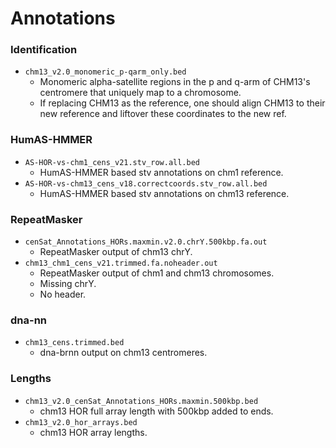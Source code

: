 # Annotations

### Identification
* `chm13_v2.0_monomeric_p-qarm_only.bed`
    * Monomeric alpha-satellite regions in the p and q-arm of CHM13's centromere that uniquely map to a chromosome.
    * If replacing CHM13 as the reference, one should align CHM13 to their new reference and liftover these coordinates to the new ref.

### HumAS-HMMER
* `AS-HOR-vs-chm1_cens_v21.stv_row.all.bed`
    * HumAS-HMMER based stv annotations on chm1 reference.
* `AS-HOR-vs-chm13_cens_v18.correctcoords.stv_row.all.bed`
    * HumAS-HMMER based stv annotations on chm13 reference.

### RepeatMasker
* `cenSat_Annotations_HORs.maxmin.v2.0.chrY.500kbp.fa.out`
    * RepeatMasker output of chm13 chrY.
* `chm13_chm1_cens_v21.trimmed.fa.noheader.out`
    * RepeatMasker output of chm1 and chm13 chromosomes.
    * Missing chrY.
    * No header.

### dna-nn
* `chm13_cens.trimmed.bed`
    * dna-brnn output on chm13 centromeres.

### Lengths
* `chm13_v2.0_cenSat_Annotations_HORs.maxmin.500kbp.bed`
    * chm13 HOR full array length with 500kbp added to ends.
* `chm13_v2.0_hor_arrays.bed`
    * chm13 HOR array lengths.